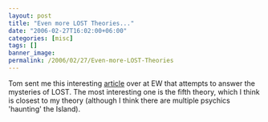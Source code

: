 ```yaml
---
layout: post
title: "Even more LOST Theories..."
date: "2006-02-27T16:02:00+06:00"
categories: [misc]
tags: []
banner_image: 
permalink: /2006/02/27/Even-more-LOST-Theories
---
```


Tom sent me this interesting <a href="http://www.ew.com/ew/article/commentary/0,6115,1162044_3_0_,00.html">article</a> over at EW that attempts to answer the mysteries of LOST. The most interesting one is the fifth theory, which I think is closest to my theory (although I think there are multiple psychics 'haunting' the Island).